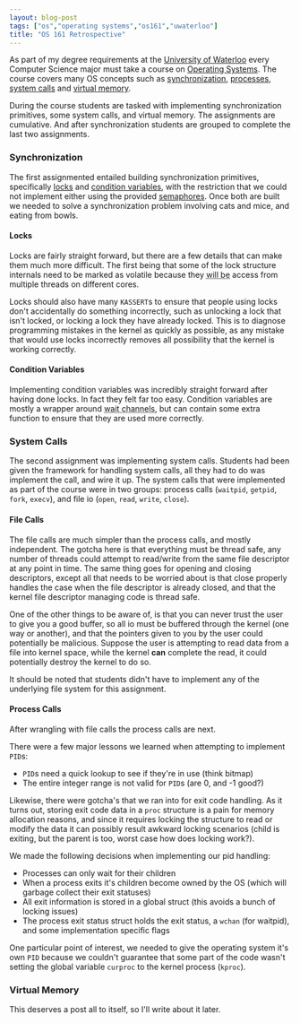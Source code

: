 ```yaml
---
layout: blog-post
tags: ["os","operating systems","os161","uwaterloo"]
title: "OS 161 Retrospective"
---
```


As part of my degree requirements at the [University of Waterloo][1] every Computer Science major must take a course on [Operating Systems][2]. The course covers many OS concepts such as [synchronization][3], [processes][4], [system calls][5] and [virtual memory][6].

During the course students are tasked with implementing synchronization primitives, some system calls, and virtual memory. The assignments are cumulative. And after synchronization students are grouped to complete the last two assignments.

### Synchronization

The first assignmented entailed building synchronization primitives, specifically [locks][7] and [condition variables][8], with the restriction that we could not implement either using the provided [semaphores][9]. Once both are built we needed to solve a synchronization problem involving cats and mice, and eating from bowls.

#### Locks

Locks are fairly straight forward, but there are a few details that can make them much more difficult. The first being that some of the lock structure internals need to be marked as volatile because they <abbr title="can be, but statistically will be">will be</abbr> access from multiple threads on different cores. 

Locks should also have many `KASSERT`s to ensure that people using locks don't accidentally do something incorrectly, such as unlocking a lock that isn't locked, or locking a lock they have already locked. This is to diagnose programming mistakes in the kernel as quickly as possible, as any mistake that would use locks incorrectly removes all possibility that the kernel is working correctly.

#### Condition Variables

Implementing condition variables was incredibly straight forward after having done locks. In fact they felt far too easy. Condition variables are mostly a wrapper around <abbr title="wchan">wait channels</abbr>, but can contain some extra function to ensure that they are used more correctly.

### System Calls

The second assignment was implementing system calls. Students had been given the framework for handling system calls, all they had to do was implement the call, and wire it up. The system calls that were implemented as part of the course were in two groups: process calls (`waitpid`, `getpid`, `fork`, `execv`), and file io (`open`, `read`, `write`, `close`).

#### File Calls

The file calls are much simpler than the process calls, and mostly independent. The gotcha here is that everything must be thread safe, any number of threads could attempt to read/write from the same file descriptor at any point in time. The same thing goes for opening and closing descriptors, except all that needs to be worried about is that close properly handles the case when the file descriptor is already closed, and that the kernel file descriptor managing code is thread safe.

One of the other things to be aware of, is that you can never trust the user to give you a good buffer, so all io must be buffered through the kernel (one way or another), and that the pointers given to you by the user could potentially be malicious. Suppose the user is attempting to read data from a file into kernel space, while the kernel __can__ complete the read, it could potentially destroy the kernel to do so.

It should be noted that students didn't have to implement any of the underlying file system for this assignment.

#### Process Calls

After wrangling with file calls the process calls are next.

There were a few major lessons we learned when attempting to implement `PID`s:

* `PID`s need a quick lookup to see if they're in use (think bitmap)
* The entire integer range is not valid for `PID`s (are 0, and -1 good?)

Likewise, there were gotcha's that we ran into for exit code handling. As it turns out, storing exit code data in a `proc` structure is a pain for memory allocation reasons, and since it requires locking the structure to read or modify the data it can possibly result awkward locking scenarios (child is exiting, but the parent is too, worst case how does locking work?).

We made the following decisions when implementing our pid handling:

* Processes can only wait for their children
* When a process exits it's children become owned by the OS (which will garbage collect their exit statuses)
* All exit information is stored in a global struct (this avoids a bunch of locking issues)
* The process exit status struct holds the exit status, a `wchan` (for waitpid), and some implementation specific flags

One particular point of interest, we needed to give the operating system it's own `PID` because we couldn't guarantee that some part of the code wasn't setting the global variable `curproc` to the kernel process (`kproc`).

### Virtual Memory

This deserves a post all to itself, so I'll write about it later.

[1]: /resume/#uw "About"
[2]: https://www.student.cs.uwaterloo.ca/~cs350/ "CS350 - Operating Systems"
[3]: http://en.wikipedia.org/wiki/Synchronization
[4]: http://en.wikipedia.org/wiki/Child_process
[5]: http://en.wikipedia.org/wiki/System_calls
[6]: http://en.wikipedia.org/wiki/Virtual_memory
[7]: http://en.wikipedia.org/wiki/Lock_%28computer_science%29
[8]: http://en.wikipedia.org/wiki/Condition_variables
[9]: http://en.wikipedia.org/wiki/Semaphore_%28programming%29
